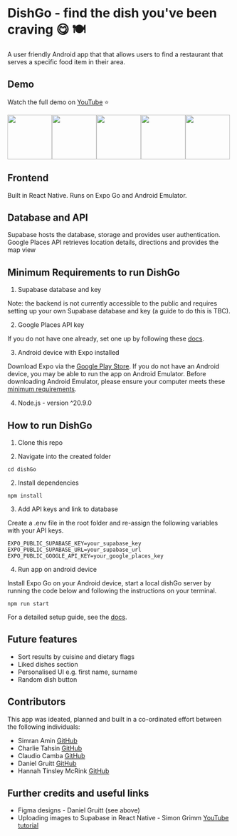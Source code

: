 # DishGo - find the dish you've been craving 😋 🍽️

A user friendly Android app that that allows users to find a restaurant that serves a specific food item in their area.

## Demo

Watch the full demo on [YouTube](https://www.youtube.com/watch?v=yv9bBnSZhEs) ⭐

<div style="display: flex; gap: 10"><img src="./assets/demo/faq.gif" width="100"/>
<img src="./assets/demo/location.gif" width="100"/>
<img src="./assets/demo/food-search.gif" width="100"/>
<img src="./assets/demo/list-results.gif" width="100"/>
<img src="./assets/demo/map-view.gif" width="100"/></div>


## Frontend

Built in React Native. Runs on Expo Go and Android Emulator.

## Database and API

Supabase hosts the database, storage and provides user authentication. Google Places API retrieves location details, directions and provides the map view

## Minimum Requirements to run DishGo

1. Supabase database and key

Note: the backend is not currently accessible to the public and requires setting up your own Supabase database and key (a guide to do this is TBC).

2.  Google Places API key

If you do not have one already, set one up by following these [docs](https://developers.google.com/maps/documentation/places/web-service/get-api-key).

3.  Android device with Expo installed 

Download Expo via the [Google Play Store](https://play.google.com/store/apps/details?id=host.exp.exponent&hl=en&gl=US). If you do not have an Android device, you may be able to run the app on Android Emulator. Before downloading Android Emulator, please ensure your computer meets these [minimum requirements](https://developer.android.com/studio/run/emulator).

4. Node.js - version ^20.9.0

## How to run DishGo

1. Clone this repo 

2. Navigate into the created folder

```
cd dishGo

```

2. Install dependencies

```
npm install

```

3. Add API keys and link to database

Create a .env file in the root folder and re-assign the following variables with your API keys.

```
EXPO_PUBLIC_SUPABASE_KEY=your_supabase_key
EXPO_PUBLIC_SUPABASE_URL=your_supabase_url
EXPO_PUBLIC_GOOGLE_API_KEY=your_google_places_key
```

4. Run app on android device

Install Expo Go on your Android device, start a local dishGo server by running the code below and following the instructions on your terminal.

```
npm run start
```

 For a detailed setup guide, see the [docs](https://reactnative.dev/docs/environment-setup).

## Future features

- Sort results by cuisine and dietary flags
- Liked dishes section
- Personalised UI e.g. first name, surname
- Random dish button

## Contributors

This app was ideated, planned and built in a co-ordinated effort between the following individuals:

- Simran Amin [GitHub](https://github.com/noepse)
- Charlie Tahsin [GitHub](https://github.com/ChazzaT18)
- Claudio Camba [GitHub](https://github.com/ClaudioCamba)
- Daniel Gruitt [GitHub](https://github.com/dan-gruitt)
- Hannah Tinsley McRink [GitHub](https://github.com/HannahTinsleyMcRink)

## Further credits and useful links

- Figma designs - Daniel Gruitt (see above)
- Uploading images to Supabase in React Native - Simon Grimm [YouTube tutorial](https://www.youtube.com/watch?v=am6w5zEDk_g)